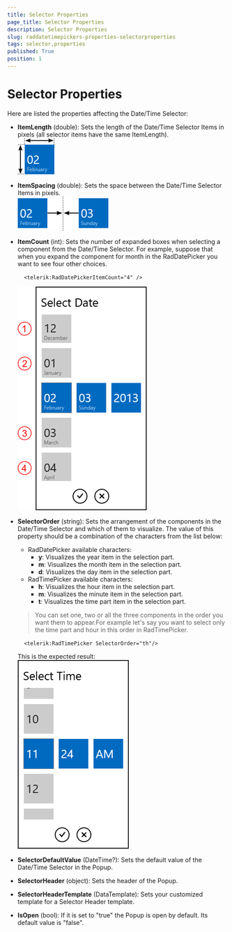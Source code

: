 ```yaml
---
title: Selector Properties
page_title: Selector Properties
description: Selector Properties
slug: raddatetimepickers-properties-selectorproperties
tags: selector,properties
published: True
position: 1
---
```


# Selector Properties


Here are listed the properties affecting the Date/Time Selector:

* **ItemLength** (double): Sets the length of the Date/Time Selector Items in pixels (all selector items have the same ItemLength).  
![Item Length](images/ItemLength.png)
* **ItemSpacing** (double): Sets the space between the Date/Time Selector Items in pixels.  
![Item Spacing](images/ItemSpacing.png)
* **ItemCount** (int): Sets the number of expanded boxes when selecting a component from the Date/Time Selector. For example, suppose that when you expand the component for month in the RadDatePicker you want to see four other choices.

		<telerik:RadDatePickerItemCount="4" />

	![Item Count](images/ItemCount.png)
* **SelectorOrder** (string): Sets the arrangement of the components in the Date/Time Selector and which of them to visualize. The value of this property should be a combination of the characters from the list below:
	* RadDatePicker available characters:
		* **y**: Visualizes the year item in the selection part.
		* **m**: Visualizes the month item in the selection part.
		* **d**: Visualizes the day item in the selection part.
	* RadTimePicker available characters:
		* **h**: Visualizes the hour item in the selection part.
		* **m**: Visualizes the minute item in the selection part.
		* **t**: Visualizes the time part item in the selection part.

	>You can set one, two or all the three components in the order you want them to appear.For example let's say you want to select only the time part and hour in this order in RadTimePicker.

		<telerik:RadTimePicker SelectorOrder="th"/>
	
	This is the expected result:  
	![Selector Format](images/selectororder.png)

* **SelectorDefaultValue** (DateTime?): Sets the default value of the Date/Time Selector in the Popup.
* **SelectorHeader** (object): Sets the header of the Popup.
* **SelectorHeaderTemplate** (DataTemplate): Sets your customized template for a Selector Header template.
* **IsOpen** (bool): If it is set to "true" the Popup is open by default. Its default value is "false".